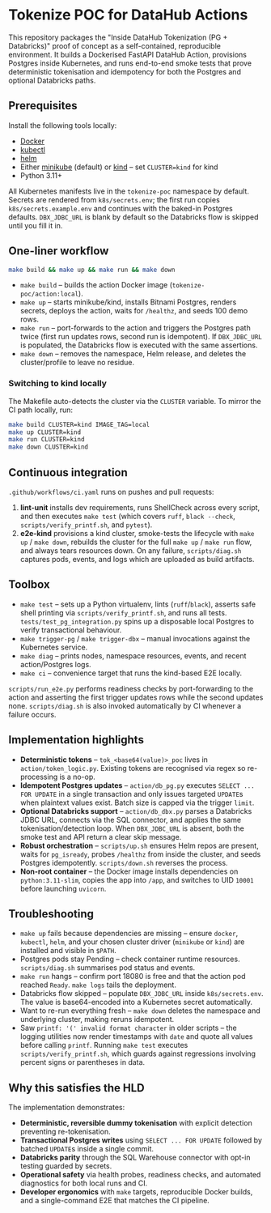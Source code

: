 # Tokenize POC for DataHub Actions

This repository packages the "Inside DataHub Tokenization (PG + Databricks)" proof of concept as a self-contained, reproducible environment. It builds a Dockerised FastAPI DataHub Action, provisions Postgres inside Kubernetes, and runs end-to-end smoke tests that prove deterministic tokenisation and idempotency for both the Postgres and optional Databricks paths.

## Prerequisites

Install the following tools locally:

* [Docker](https://docs.docker.com/get-docker/)
* [kubectl](https://kubernetes.io/docs/tasks/tools/)
* [helm](https://helm.sh/docs/intro/install/)
* Either [minikube](https://minikube.sigs.k8s.io/docs/) (default) or [kind](https://kind.sigs.k8s.io/) – set `CLUSTER=kind` for kind
* Python 3.11+

All Kubernetes manifests live in the `tokenize-poc` namespace by default. Secrets are rendered from `k8s/secrets.env`; the first run copies `k8s/secrets.example.env` and continues with the baked-in Postgres defaults. `DBX_JDBC_URL` is blank by default so the Databricks flow is skipped until you fill it in.

## One-liner workflow

```bash
make build && make up && make run && make down
```

* `make build` – builds the action Docker image (`tokenize-poc/action:local`).
* `make up` – starts minikube/kind, installs Bitnami Postgres, renders secrets, deploys the action, waits for `/healthz`, and seeds 100 demo rows.
* `make run` – port-forwards to the action and triggers the Postgres path twice (first run updates rows, second run is idempotent). If `DBX_JDBC_URL` is populated, the Databricks flow is executed with the same assertions.
* `make down` – removes the namespace, Helm release, and deletes the cluster/profile to leave no residue.

### Switching to kind locally

The Makefile auto-detects the cluster via the `CLUSTER` variable. To mirror the CI path locally, run:

```bash
make build CLUSTER=kind IMAGE_TAG=local
make up CLUSTER=kind
make run CLUSTER=kind
make down CLUSTER=kind
```

## Continuous integration

`.github/workflows/ci.yaml` runs on pushes and pull requests:

1. **lint-unit** installs dev requirements, runs ShellCheck across every script, and then executes `make test` (which covers `ruff`, `black --check`, `scripts/verify_printf.sh`, and `pytest`).
2. **e2e-kind** provisions a kind cluster, smoke-tests the lifecycle with `make up` / `make down`, rebuilds the cluster for the full `make up` / `make run` flow, and always tears resources down. On any failure, `scripts/diag.sh` captures pods, events, and logs which are uploaded as build artifacts.

## Toolbox

* `make test` – sets up a Python virtualenv, lints (`ruff`/`black`), asserts safe shell printing via `scripts/verify_printf.sh`, and runs all tests. `tests/test_pg_integration.py` spins up a disposable local Postgres to verify transactional behaviour.
* `make trigger-pg` / `make trigger-dbx` – manual invocations against the Kubernetes service.
* `make diag` – prints nodes, namespace resources, events, and recent action/Postgres logs.
* `make ci` – convenience target that runs the kind-based E2E locally.

`scripts/run_e2e.py` performs readiness checks by port-forwarding to the action and asserting the first trigger updates rows while the second updates none. `scripts/diag.sh` is also invoked automatically by CI whenever a failure occurs.

## Implementation highlights

* **Deterministic tokens** – `tok_<base64(value)>_poc` lives in `action/token_logic.py`. Existing tokens are recognised via regex so re-processing is a no-op.
* **Idempotent Postgres updates** – `action/db_pg.py` executes `SELECT ... FOR UPDATE` in a single transaction and only issues targeted `UPDATE`s when plaintext values exist. Batch size is capped via the trigger `limit`.
* **Optional Databricks support** – `action/db_dbx.py` parses a Databricks JDBC URL, connects via the SQL connector, and applies the same tokenisation/detection loop. When `DBX_JDBC_URL` is absent, both the smoke test and API return a clear skip message.
* **Robust orchestration** – `scripts/up.sh` ensures Helm repos are present, waits for `pg_isready`, probes `/healthz` from inside the cluster, and seeds Postgres idempotently. `scripts/down.sh` reverses the process.
* **Non-root container** – the Docker image installs dependencies on `python:3.11-slim`, copies the app into `/app`, and switches to UID `10001` before launching `uvicorn`.

## Troubleshooting

* `make up` fails because dependencies are missing – ensure `docker`, `kubectl`, `helm`, and your chosen cluster driver (`minikube` or `kind`) are installed and visible in `$PATH`.
* Postgres pods stay Pending – check container runtime resources. `scripts/diag.sh` summarises pod status and events.
* `make run` hangs – confirm port 18080 is free and that the action pod reached `Ready`. `make logs` tails the deployment.
* Databricks flow skipped – populate `DBX_JDBC_URL` inside `k8s/secrets.env`. The value is base64-encoded into a Kubernetes secret automatically.
* Want to re-run everything fresh – `make down` deletes the namespace and underlying cluster, making reruns idempotent.
* Saw `printf: '(' invalid format character` in older scripts – the logging utilities now render timestamps with `date` and quote all values before calling `printf`. Running `make test` executes `scripts/verify_printf.sh`, which guards against regressions involving percent signs or parentheses in data.

## Why this satisfies the HLD

The implementation demonstrates:

* **Deterministic, reversible dummy tokenisation** with explicit detection preventing re-tokenisation.
* **Transactional Postgres writes** using `SELECT ... FOR UPDATE` followed by batched `UPDATE`s inside a single commit.
* **Databricks parity** through the SQL Warehouse connector with opt-in testing guarded by secrets.
* **Operational safety** via health probes, readiness checks, and automated diagnostics for both local runs and CI.
* **Developer ergonomics** with `make` targets, reproducible Docker builds, and a single-command E2E that matches the CI pipeline.
